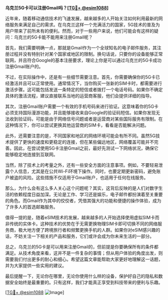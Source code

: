 **乌克兰5G卡可以注册Gmail吗？[[TG💪+ @esim1088](https://t.me/s/esim1088)]**

近年来，随着移动通信技术的飞速发展，越来越多的人开始关注如何利用最新的网络服务来满足自己的需求。在乌克兰这样一个充满活力的国家，5G技术的普及为用户带来了前所未有的便利。然而，对于一些用户来说，他们可能会有这样的疑问：乌克兰的5G卡能不能用来注册Gmail呢？

首先，我们需要明确一点，那就是Gmail作为一个全球知名的电子邮件服务，其注册过程并没有特别针对某个国家或地区的限制。换句话说，只要你的设备能够正常联网，并且符合Google的基本注册要求，理论上你是可以通过乌克兰的5G卡成功注册Gmail账户的。

不过，在实际操作中，还是有一些细节需要注意。首先，你需要确保你的5G卡已经激活并且可以正常使用。通常情况下，当你购买一张新的SIM卡时，都需要进行激活步骤。这可能包括发送一条特定的短信或者拨打一个电话号码。如果你不确定具体的激活流程，建议直接联系当地的运营商客服，他们会提供详细的指导。

其次，注册Gmail账户需要一个有效的手机号码来进行验证。这意味着你的5G卡必须支持国际漫游功能，并且能够接收来自Google的验证码短信。如果你发现无法收到验证码，可能是由于网络信号问题或者是运营商对某些国际服务有限制。在这种情况下，你可以尝试更换其他运营商的SIM卡，看看是否能解决问题。

此外，还需要注意的是，不同国家和地区的网络环境可能会有所不同。虽然5G技术提供了更快的速度和更稳定的连接，但在某些偏远地区，网络覆盖可能并不完善。因此，在尝试使用5G卡注册Gmail之前，最好先测试一下网络状况，确保它能够稳定地连接到互联网。

当然，除了技术上的考量之外，还有一些安全方面的注意事项。例如，不要轻易泄露个人信息，尤其是在公共Wi-Fi环境下操作。同时，也要定期更新密码，避免账户被盗的风险。这些措施不仅适用于Gmail账户，也适用于任何在线服务。

那么，为什么会有这么多人关心这个问题呢？其实，这背后反映的是人们对数字生活的依赖程度日益加深。无论是工作、学习还是娱乐，电子邮件都扮演着至关重要的角色。而Gmail作为其中的佼佼者，凭借其强大的功能和便捷的操作体验，成为了许多人的首选邮箱服务。

值得一提的是，随着eSIM技术的发展，越来越多的人开始选择使用虚拟SIM卡而非传统的实体卡。这种技术的优势在于无需更换物理SIM卡即可切换不同的网络服务商，极大地方便了跨境旅行者和频繁更换手机的人群。如果你对eSIM感兴趣的话，不妨关注一下相关的产品和服务，它们或许会成为你未来生活的一部分。

总之，乌克兰的5G卡是可以用来注册Gmail的，但前提是你要确保所有的条件都满足。从技术角度来看，这并不是一件复杂的事情；但从用户体验的角度出发，则需要我们付出更多的耐心和细心。希望这篇文章能帮助大家更好地理解这一话题，并为大家提供一些实用的建议。

最后提醒一下，无论你在哪里，无论你使用什么样的设备，保护好自己的隐私和数据安全始终是最重要的。只有这样，我们才能真正享受到科技带来的便利与乐趣。

[[TG💪+ @esim1088](https://t.me/s/esim1088) ![Image](https://i.postimg.cc/4NQfJmqS/Snipaste-2025-05-13-00-14-12.png)]